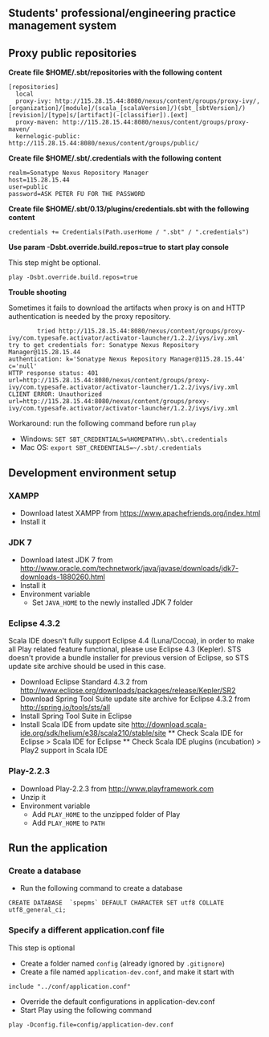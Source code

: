 ## Students' professional/engineering practice management system ##

## Proxy public repositories ##

**Create file $HOME/.sbt/repositories with the following content**
```text
[repositories]
  local
  proxy-ivy: http://115.28.15.44:8080/nexus/content/groups/proxy-ivy/, [organization]/[module]/(scala_[scalaVersion]/)(sbt_[sbtVersion]/)[revision]/[type]s/[artifact](-[classifier]).[ext]
  proxy-maven: http://115.28.15.44:8080/nexus/content/groups/proxy-maven/
  kernelogic-public: http://115.28.15.44:8080/nexus/content/groups/public/
```

**Create file $HOME/.sbt/.credentials with the following content**
```text
realm=Sonatype Nexus Repository Manager
host=115.28.15.44
user=public
password=ASK PETER FU FOR THE PASSWORD
```

**Create file $HOME/.sbt/0.13/plugins/credentials.sbt with the following content**
```text
credentials += Credentials(Path.userHome / ".sbt" / ".credentials")
```

**Use param -Dsbt.override.build.repos=true to start play console**

This step might be optional.
```text
play -Dsbt.override.build.repos=true
```

**Trouble shooting**

Sometimes it fails to download the artifacts when proxy is on and HTTP authentication is needed by the proxy repository.
```text
        tried http://115.28.15.44:8080/nexus/content/groups/proxy-ivy/com.typesafe.activator/activator-launcher/1.2.2/ivys/ivy.xml
try to get credentials for: Sonatype Nexus Repository Manager@115.28.15.44
authentication: k='Sonatype Nexus Repository Manager@115.28.15.44' c='null'
HTTP response status: 401 url=http://115.28.15.44:8080/nexus/content/groups/proxy-ivy/com.typesafe.activator/activator-launcher/1.2.2/ivys/ivy.xml
CLIENT ERROR: Unauthorized url=http://115.28.15.44:8080/nexus/content/groups/proxy-ivy/com.typesafe.activator/activator-launcher/1.2.2/ivys/ivy.xml
```

Workaround: run the following command before run `play`
* Windows: `SET SBT_CREDENTIALS=%HOMEPATH%\.sbt\.credentials`
* Mac OS: `export SBT_CREDENTIALS=~/.sbt/.credentials`

## Development environment setup ##

### XAMPP ###
* Download latest XAMPP from https://www.apachefriends.org/index.html
* Install it

### JDK 7 ###
* Download latest JDK 7 from http://www.oracle.com/technetwork/java/javase/downloads/jdk7-downloads-1880260.html
* Install it
* Environment variable
    * Set `JAVA_HOME` to the newly installed JDK 7 folder

### Eclipse 4.3.2 ###

Scala IDE doesn't fully support Eclipse 4.4 (Luna/Cocoa), in order to make all Play related feature functional, please use Eclipse 4.3 (Kepler). STS doesn't provide a bundle installer for previous version of Eclipse, so STS update site archive should be used in this case.

* Download Eclipse Standard 4.3.2 from http://www.eclipse.org/downloads/packages/release/Kepler/SR2
* Download Spring Tool Suite update site archive for Eclipse 4.3.2 from http://spring.io/tools/sts/all
* Install Spring Tool Suite in Eclipse
* Install Scala IDE from update site http://download.scala-ide.org/sdk/helium/e38/scala210/stable/site
** Check Scala IDE for Eclipse > Scala IDE for Eclipse
** Check Scala IDE plugins (incubation) > Play2 support in Scala IDE 

### Play-2.2.3 ###
* Download Play-2.2.3 from http://www.playframework.com
* Unzip it
* Environment variable
    * Add `PLAY_HOME` to the unzipped folder of Play
    * Add `PLAY_HOME` to `PATH`

## Run the application ##

### Create a database ###
* Run the following command to create a database
```
CREATE DATABASE  `spepms` DEFAULT CHARACTER SET utf8 COLLATE utf8_general_ci;
```

### Specify a different application.conf file ###

This step is optional

* Create a folder named `config` (already ignored by `.gitignore`)
* Create a file named `application-dev.conf`, and make it start with
```
include "../conf/application.conf"
```
* Override the default configurations in application-dev.conf
* Start Play using the following command
```
play -Dconfig.file=config/application-dev.conf
```
